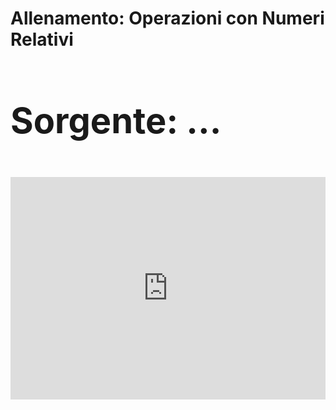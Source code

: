 <html>
  <body>
    <h1>Allenamento: Operazioni con <strong>Numeri Relativi<strong><h1>
      <p>Sorgente: ...<p>
      <iframe src="https://trinket.io/embed/python/6a7c3dbe18?outputOnly=true&start=result" width="100%" height="356" frameborder="0" marginwidth="0" marginheight="0"            s       allowfullscreen></iframe>
  <body>
<html>
